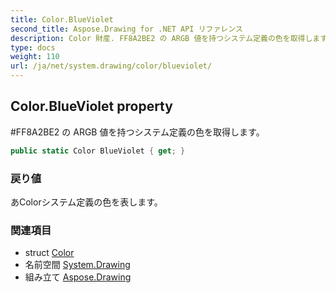 ```yaml
---
title: Color.BlueViolet
second_title: Aspose.Drawing for .NET API リファレンス
description: Color 財産. FF8A2BE2 の ARGB 値を持つシステム定義の色を取得します
type: docs
weight: 110
url: /ja/net/system.drawing/color/blueviolet/
---
```

## Color.BlueViolet property

#FF8A2BE2 の ARGB 値を持つシステム定義の色を取得します。

```csharp
public static Color BlueViolet { get; }
```

### 戻り値

あColorシステム定義の色を表します。

### 関連項目

* struct [Color](../)
* 名前空間 [System.Drawing](../../color/)
* 組み立て [Aspose.Drawing](../../../)


